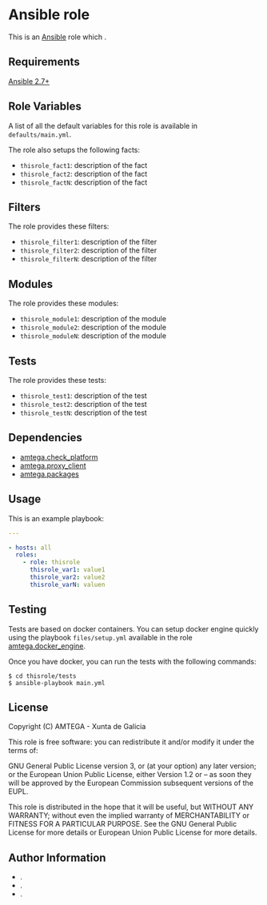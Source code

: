 # Ansible <!-- this role name --> role

This is an [Ansible](http://www.ansible.com) role which <!-- brief description of the role goes here -->.

## Requirements

<!-- Any pre-requisites that may not be covered by Ansible itself or the role should be mentioned here. For instance, if the role uses the EC2 module, it may be a good idea to mention in this section that the boto package is required. For example: -->

[Ansible 2.7+](http://docs.ansible.com/ansible/latest/intro_installation.html)

## Role Variables

<!-- A description of the settable variables for this role should go here, including any variables that are in defaults/main.yml, vars/main.yml, and any variables that can/should be set via parameters to the role. Any variables that are read from other roles and/or the global scope (ie. hostvars, group vars, etc.) should be mentioned here as well. For example: -->

A list of all the default variables for this role is available in `defaults/main.yml`.

The role also setups the following facts:

- `thisrole_fact1`: description of the fact
- `thisrole_fact2`: description of the fact
- `thisrole_factN`: description of the fact

## Filters

<!-- A description of the filters provided by the role should go here. For example: -->

The role provides these filters:

- `thisrole_filter1`: description of the filter
- `thisrole_filter2`: description of the filter
- `thisrole_filterN`: description of the filter

## Modules

<!-- A description of the modules provided by the role should go here. For example: -->

The role provides these modules:

- `thisrole_module1`: description of the module
- `thisrole_module2`: description of the module
- `thisrole_moduleN`: description of the module

## Tests

<!-- A description of the tests provided by the role should go here. For example: -->

The role provides these tests:

- `thisrole_test1`: description of the test
- `thisrole_test2`: description of the test
- `thisrole_testN`: description of the test

## Dependencies

<!-- A list of other roles hosted on Galaxy should go here, plus any details in regards to parameters that may need to be set for other roles, or variables that are used from other roles. For example: -->

- [amtega.check_platform](https://galaxy.ansible.com/amtega/check_platform)
- [amtega.proxy_client](https://galaxy.ansible.com/amtega/proxy_client)
- [amtega.packages](https://galaxy.ansible.com/amtega/packages)

## Usage

<!-- Including an example of how to use your role (for instance, with variables passed in as parameters) is always nice for users too. For example: -->

This is an example playbook:

```yaml
---

- hosts: all
  roles:
    - role: thisrole
      thisrole_var1: value1
      thisrole_var2: value2
      thisrole_varN: valuen
```

## Testing

<!-- A description of how to run tests of the role if available. For example: -->

Tests are based on docker containers. You can setup docker engine quickly using the playbook `files/setup.yml` available in the role [amtega.docker_engine](https://galaxy.ansible.com/amtega/docker_engine).

Once you have docker, you can run the tests with the following commands:

```shell
$ cd thisrole/tests
$ ansible-playbook main.yml
```

## License

Copyright (C) <!-- YEAR --> AMTEGA - Xunta de Galicia

This role is free software: you can redistribute it and/or modify it under the terms of:

GNU General Public License version 3, or (at your option) any later version; or the European Union Public License, either Version 1.2 or – as soon they will be approved by the European Commission ­subsequent versions of the EUPL.

This role is distributed in the hope that it will be useful, but WITHOUT ANY WARRANTY; without even the implied warranty of MERCHANTABILITY or FITNESS FOR A PARTICULAR PURPOSE.  See the GNU General Public License for more details or European Union Public License for more details.

## Author Information

- <!-- author _name 1 -->.
- <!-- author _name 2 -->.
- <!-- author _name N -->.
